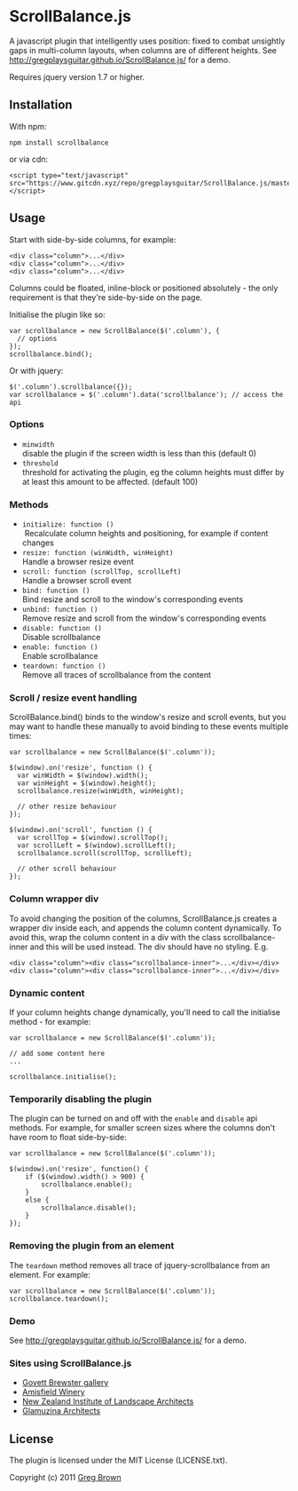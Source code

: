 # ScrollBalance.js

A javascript plugin that intelligently uses position: fixed to combat unsightly gaps
in multi-column layouts, when columns are of different heights. See 
<http://gregplaysguitar.github.io/ScrollBalance.js/> for a demo.

Requires jquery version 1.7 or higher.

## Installation

With npm:

    npm install scrollbalance

or via cdn:

    <script type="text/javascript" src="https://www.gitcdn.xyz/repo/gregplaysguitar/ScrollBalance.js/master/ScrollBalance.js"></script>

## Usage

Start with side-by-side columns, for example:

    <div class="column">...</div>
    <div class="column">...</div>
    <div class="column">...</div>

Columns could be floated, inline-block or positioned absolutely - the only 
requirement is that they're side-by-side on the page.

Initialise the plugin like so:

    var scrollbalance = new ScrollBalance($('.column'), {
      // options
    });
    scrollbalance.bind();

Or with jquery:

    $('.column').scrollbalance({});
    var scrollbalance = $('.column').data('scrollbalance'); // access the api


### Options

- `minwidth`  
   disable the plugin if the screen width is less than this (default 0)
- `threshold`  
  threshold for activating the plugin, eg the column heights must differ by at 
  least this amount to be affected. (default 100)

### Methods

- `initialize: function ()`  
  Recalculate column heights and positioning, for example if content changes
- `resize: function (winWidth, winHeight)`  
  Handle a browser resize event
- `scroll: function (scrollTop, scrollLeft)`  
  Handle a browser scroll event
- `bind: function ()`  
  Bind resize and scroll to the window's corresponding events
- `unbind: function ()`  
  Remove resize and scroll from the window's corresponding events  
- `disable: function ()`  
  Disable scrollbalance
- `enable: function ()`  
  Enable scrollbalance
- `teardown: function ()`  
  Remove all traces of scrollbalance from the content

### Scroll / resize event handling

ScrollBalance.bind() binds to the window's resize and scroll events, but you
may want to handle these manually to avoid binding to these events multiple
times:

    var scrollbalance = new ScrollBalance($('.column'));

    $(window).on('resize', function () {
      var winWidth = $(window).width();
      var winHeight = $(window).height();
      scrollbalance.resize(winWidth, winHeight);

      // other resize behaviour
    });

    $(window).on('scroll', function () {
      var scrollTop = $(window).scrollTop();
      var scrollLeft = $(window).scrollLeft();
      scrollbalance.scroll(scrollTop, scrollLeft);

      // other scroll behaviour
    });

### Column wrapper div

To avoid changing the position of the columns, ScrollBalance.js creates a
wrapper div inside each, and appends the column content dynamically. To avoid
this, wrap the column content in a div with the class scrollbalance-inner and
this will be used instead. The div should have no styling. E.g.

    <div class="column"><div class="scrollbalance-inner">...</div></div>
    <div class="column"><div class="scrollbalance-inner">...</div></div>

### Dynamic content

If your column heights change dynamically, you'll need to call the initialise
method - for example:

    var scrollbalance = new ScrollBalance($('.column'));

    // add some content here
    ...

    scrollbalance.initialise();


### Temporarily disabling the plugin

The plugin can be turned on and off with the `enable` and `disable` api
methods. For example, for smaller screen sizes where the columns don't have
room to float side-by-side:

    var scrollbalance = new ScrollBalance($('.column'));

    $(window).on('resize', function() {
        if ($(window).width() > 900) {
            scrollbalance.enable();
        }
        else {
            scrollbalance.disable();                    
        }
    });


### Removing the plugin from an element

The `teardown` method removes all trace of jquery-scrollbalance from an element.
For example:

    var scrollbalance = new ScrollBalance($('.column'));
    scrollbalance.teardown();


### Demo

See <http://gregplaysguitar.github.io/ScrollBalance.js/> for a demo.


### Sites using ScrollBalance.js

* [Govett Brewster gallery](http://govettbrewster.com/news/2017/2/govett-brewster-art-gallerylen-lye-centre-launches)
* [Amisfield Winery](http://amisfield.co.nz/wines/shipping)
* [New Zealand Institute of Landscape Architects](https://nzila.co.nz/news/)
* [Glamuzina Architects](http://www.g-a.co.nz/projects/lake-hawea-courtyard-house/)


## License

The plugin is licensed under the MIT License (LICENSE.txt).

Copyright (c) 2011 [Greg Brown](http://gregbrown.co.nz)
